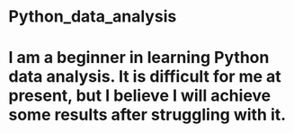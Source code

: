 # Python_data_analysis
# I am a beginner in learning Python data analysis. It is difficult for me at present, but I believe I will achieve some results after struggling with it.
